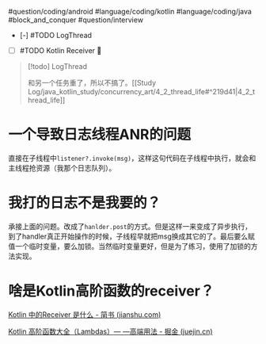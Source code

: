 #question/coding/android #language/coding/kotlin #language/coding/java #block_and_conquer #question/interview 

- [-] #TODO LogThread
- [ ] #TODO Kotlin Receiver 🔽

> [!todo] LogThread
> 
> 和另一个任务重了，所以不搞了。[[Study Log/java_kotlin_study/concurrency_art/4_2_thread_life#^219d41|4_2_thread_life]]

# 一个导致日志线程ANR的问题

直接在子线程中`listener?.invoke(msg)`，这样这句代码在子线程中执行，就会和主线程抢资源（我那个日志队列）。

# 我打的日志不是我要的？

承接上面的问题。改成了`hanlder.post`的方式。但是这样一来变成了异步执行，到了handler真正开始操作的时候，子线程早就把msg换成其它的了。最后要么赋值一个临时变量，要么加锁。当然临时变量更好，但是为了练习，使用了加锁的方法实现。

# 啥是Kotlin高阶函数的receiver？

[Kotlin 中的Receiver 是什么 - 简书 (jianshu.com)](https://www.jianshu.com/p/a887007f1e46)

[Kotlin 高阶函数大全（Lambdas）— —高端用法 - 掘金 (juejin.cn)](https://juejin.cn/post/7202634945171816505#heading-3)